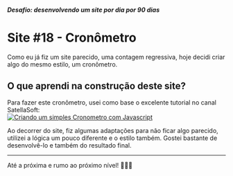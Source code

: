 ##### Desafio: desenvolvendo um site por dia por 90 dias

# Site #18 - Cronômetro

Como eu já fiz um site parecido, uma contagem regressiva, hoje decidi criar algo do mesmo estilo, um cronômetro.

## O que aprendi na construção deste site?

Para fazer este cronômetro, usei como base o excelente tutorial no canal SatellaSoft: <br>
[![Criando um simples Cronometro com Javascript](https://img.youtube.com/vi/QSW1374FCt4/maxresdefault.jpg)](https://www.youtube.com/watch?v=QSW1374FCt4)

Ao decorrer do site, fiz algumas adaptações para não ficar algo parecido, utilizei a lógica um pouco diferente e o estilo também. Gostei bastante de desenvolvê-lo e também do resultado final.

---

Até a próxima e rumo ao próximo nível! 💜💜💜
